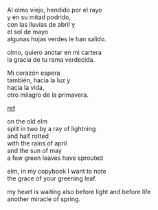 
Al olmo viejo, hendido por el rayo  
y en su mitad podrido,  
con las lluvias de abril y  
el sol de mayo  
algunas hojas verdes le han salido.

olmo, quiero anotar en mi cartera  
la gracia de tu rama verdecida.

Mi corazón espera  
también, hacia la luz y  
hacia la vida,  
otro milagro de la primavera.

[ref](https://lyricstranslate.com/en/un-holmo-seco-dry-elm-tree.html)

on the old elm  
split in two by a ray of lightning  
and half rotted  
with the rains of april  
and the sun of may  
a few green leaves have sprouted  

elm, in my copybook I want to note  
the grace of your greening leaf.

my heart is waiting also
before light and before life  
another miracle of spring.
